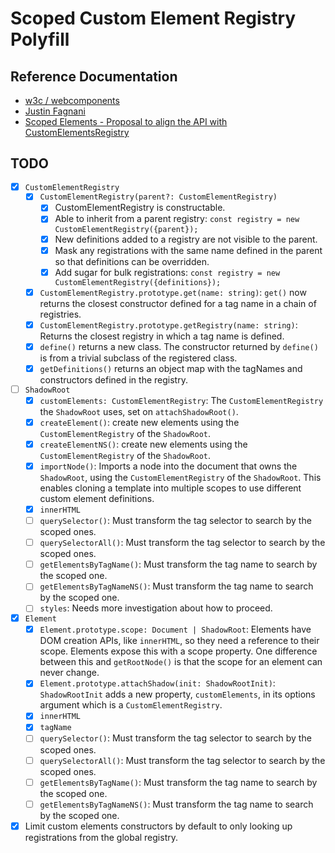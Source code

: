 # Scoped Custom Element Registry Polyfill

## Reference Documentation

- [w3c / webcomponents](https://github.com/w3c/webcomponents/issues/716)
- [Justin Fagnani](https://github.com/w3c/webcomponents/pull/865/files/d724c39b6f0eb34e9c74eb6b94e1ede92ab212aa)
- [Scoped Elements - Proposal to align the API with CustomElementsRegistry](https://github.com/open-wc/open-wc/issues/1373)

## TODO

- [X] `CustomElementRegistry`
  - [X] `CustomElementRegistry(parent?: CustomElementRegistry)`
    - [X] CustomElementRegistry is constructable.
    - [X] Able to inherit from a parent registry: `const registry = new CustomElementRegistry({parent});`
    - [X] New definitions added to a registry are not visible to the parent.
    - [X] Mask any registrations with the same name defined in the parent so that definitions can be overridden.
    - [X] Add sugar for bulk registrations: `const registry = new CustomElementRegistry({definitions});`
  - [X] `CustomElementRegistry.prototype.get(name: string)`: `get()` now returns the closest constructor defined for a tag name in a chain of registries.
  - [X] `CustomElementRegistry.prototype.getRegistry(name: string)`: Returns the closest registry in which a tag name is defined.
  - [X] `define()` returns a new class. The constructor returned by `define()` is from a trivial subclass of the registered class.
  - [X] `getDefinitions()` returns an object map with the tagNames and constructors defined in the registry.

- [ ] `ShadowRoot`
  - [X] `customElements: CustomElementRegistry`: The `CustomElementRegistry` the `ShadowRoot` uses, set on `attachShadowRoot()`.
  - [X] `createElement()`: create new elements using the `CustomElementRegistry` of the `ShadowRoot`.
  - [X] `createElementNS()`: create new elements using the `CustomElementRegistry` of the `ShadowRoot`.
  - [X] `importNode()`: Imports a node into the document that owns the `ShadowRoot`, using the `CustomElementRegistry` of the `ShadowRoot`. This enables cloning a template into multiple scopes to use different custom element definitions.
  - [X] `innerHTML`
  - [ ] `querySelector()`: Must transform the tag selector to search by the scoped ones.
  - [ ] `querySelectorAll()`: Must transform the tag selector to search by the scoped ones.
  - [ ] `getElementsByTagName()`: Must transform the tag name to search by the scoped one.
  - [ ] `getElementsByTagNameNS()`: Must transform the tag name to search by the scoped one.
  - [ ] `styles`: Needs more investigation about how to proceed.

- [X] `Element`
  - [X] `Element.prototype.scope: Document | ShadowRoot`: Elements have DOM creation APIs, like `innerHTML`, so they need a reference to their scope. Elements expose this with a scope property. One difference between this and `getRootNode()` is that the scope for an element can never change.
  - [X] `Element.prototype.attachShadow(init: ShadowRootInit)`: `ShadowRootInit` adds a new property, `customElements`, in its options argument which is a `CustomElementRegistry`.
  - [X] `innerHTML`
  - [X] `tagName`
  - [ ] `querySelector()`: Must transform the tag selector to search by the scoped ones.
  - [ ] `querySelectorAll()`: Must transform the tag selector to search by the scoped ones.
  - [ ] `getElementsByTagName()`: Must transform the tag name to search by the scoped one.
  - [ ] `getElementsByTagNameNS()`: Must transform the tag name to search by the scoped one.

- [X] Limit custom elements constructors by default to only looking up registrations from the global registry.
